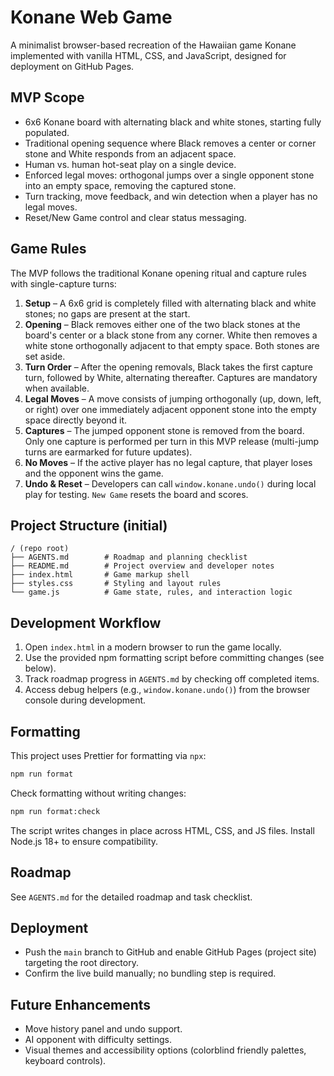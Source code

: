 # Konane Web Game

A minimalist browser-based recreation of the Hawaiian game Konane implemented with vanilla HTML, CSS, and JavaScript, designed for deployment on GitHub Pages.

## MVP Scope
- 6x6 Konane board with alternating black and white stones, starting fully populated.
- Traditional opening sequence where Black removes a center or corner stone and White responds from an adjacent space.
- Human vs. human hot-seat play on a single device.
- Enforced legal moves: orthogonal jumps over a single opponent stone into an empty space, removing the captured stone.
- Turn tracking, move feedback, and win detection when a player has no legal moves.
- Reset/New Game control and clear status messaging.

## Game Rules
The MVP follows the traditional Konane opening ritual and capture rules with single-capture turns:
1. **Setup** – A 6x6 grid is completely filled with alternating black and white stones; no gaps are present at the start.
2. **Opening** – Black removes either one of the two black stones at the board's center or a black stone from any corner. White then removes a white stone orthogonally adjacent to that empty space. Both stones are set aside.
3. **Turn Order** – After the opening removals, Black takes the first capture turn, followed by White, alternating thereafter. Captures are mandatory when available.
4. **Legal Moves** – A move consists of jumping orthogonally (up, down, left, or right) over one immediately adjacent opponent stone into the empty space directly beyond it.
5. **Captures** – The jumped opponent stone is removed from the board. Only one capture is performed per turn in this MVP release (multi-jump turns are earmarked for future updates).
6. **No Moves** – If the active player has no legal capture, that player loses and the opponent wins the game.
7. **Undo & Reset** – Developers can call `window.konane.undo()` during local play for testing. `New Game` resets the board and scores.

## Project Structure (initial)
```
/ (repo root)
├── AGENTS.md        # Roadmap and planning checklist
├── README.md        # Project overview and developer notes
├── index.html       # Game markup shell
├── styles.css       # Styling and layout rules
└── game.js          # Game state, rules, and interaction logic
```

## Development Workflow
1. Open `index.html` in a modern browser to run the game locally.
2. Use the provided npm formatting script before committing changes (see below).
3. Track roadmap progress in `AGENTS.md` by checking off completed items.
4. Access debug helpers (e.g., `window.konane.undo()`) from the browser console during development.

## Formatting
This project uses Prettier for formatting via `npx`:
```sh
npm run format
```
Check formatting without writing changes:
```sh
npm run format:check
```
The script writes changes in place across HTML, CSS, and JS files. Install Node.js 18+ to ensure compatibility.

## Roadmap
See `AGENTS.md` for the detailed roadmap and task checklist.

## Deployment
- Push the `main` branch to GitHub and enable GitHub Pages (project site) targeting the root directory.
- Confirm the live build manually; no bundling step is required.

## Future Enhancements
- Move history panel and undo support.
- AI opponent with difficulty settings.
- Visual themes and accessibility options (colorblind friendly palettes, keyboard controls).
